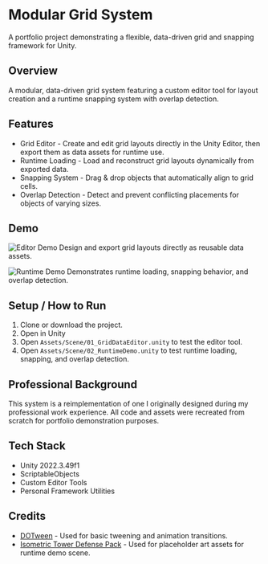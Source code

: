 # Modular Grid System
A portfolio project demonstrating a flexible, data-driven grid and snapping framework for Unity.

## Overview
A modular, data-driven grid system featuring a custom editor tool for layout creation and a runtime snapping system with overlap detection.

## Features
- Grid Editor - Create and edit grid layouts directly in the Unity Editor, then export them as data assets for runtime use.
- Runtime Loading - Load and reconstruct grid layouts dynamically from exported data.
- Snapping System - Drag & drop objects that automatically align to grid cells.
- Overlap Detection - Detect and prevent conflicting placements for objects of varying sizes.

## Demo
![Editor Demo](/Medias/EditorDemo.gif)
Design and export grid layouts directly as reusable data assets.

![Runtime Demo](/Medias/RuntimeDemo.gif)
Demonstrates runtime loading, snapping behavior, and overlap detection.

## Setup / How to Run
1. Clone or download the project.
2. Open in Unity
3. Open `Assets/Scene/01_GridDataEditor.unity` to test the editor tool.
4. Open `Assets/Scene/02_RuntimeDemo.unity` to test runtime loading, snapping, and overlap detection.

## Professional Background
This system is a reimplementation of one I originally designed during my professional work experience. All code and assets were recreated from scratch for portfolio demonstration purposes.

## Tech Stack
- Unity 2022.3.49f1
- ScriptableObjects
- Custom Editor Tools
- Personal Framework Utilities

## Credits
- [DOTween](https://github.com/Demigiant/dotween) - Used for basic tweening and animation transitions.
- [Isometric Tower Defense Pack](https://artyom-zagorskiy.itch.io/isometric-tower-defense-pack-az) - Used for placeholder art assets for runtime demo scene.
